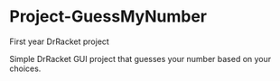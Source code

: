 # Project-GuessMyNumber
First year DrRacket project

Simple DrRacket GUI project that guesses your number based on your choices.
